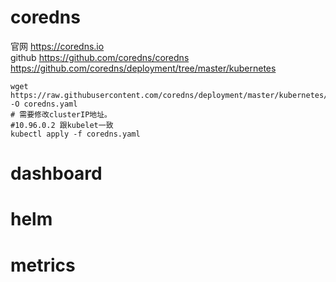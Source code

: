 # coredns
官网  https://coredns.io  
github  https://github.com/coredns/coredns  https://github.com/coredns/deployment/tree/master/kubernetes  

```
wget https://raw.githubusercontent.com/coredns/deployment/master/kubernetes/coredns.yaml.sed -O coredns.yaml
# 需要修改clusterIP地址。
#10.96.0.2 跟kubelet一致
kubectl apply -f coredns.yaml
```
# dashboard

# helm

# metrics
